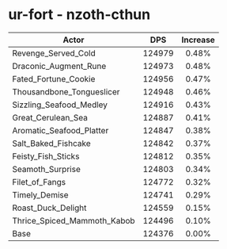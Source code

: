 # ur-fort - nzoth-cthun
| Actor | DPS | Increase |
|---|:---:|:---:|
|Revenge_Served_Cold|124979|0.48%|
|Draconic_Augment_Rune|124973|0.48%|
|Fated_Fortune_Cookie|124956|0.47%|
|Thousandbone_Tongueslicer|124948|0.46%|
|Sizzling_Seafood_Medley|124916|0.43%|
|Great_Cerulean_Sea|124887|0.41%|
|Aromatic_Seafood_Platter|124847|0.38%|
|Salt_Baked_Fishcake|124842|0.37%|
|Feisty_Fish_Sticks|124812|0.35%|
|Seamoth_Surprise|124803|0.34%|
|Filet_of_Fangs|124772|0.32%|
|Timely_Demise|124741|0.29%|
|Roast_Duck_Delight|124559|0.15%|
|Thrice_Spiced_Mammoth_Kabob|124496|0.10%|
|Base|124376|0.00%|
